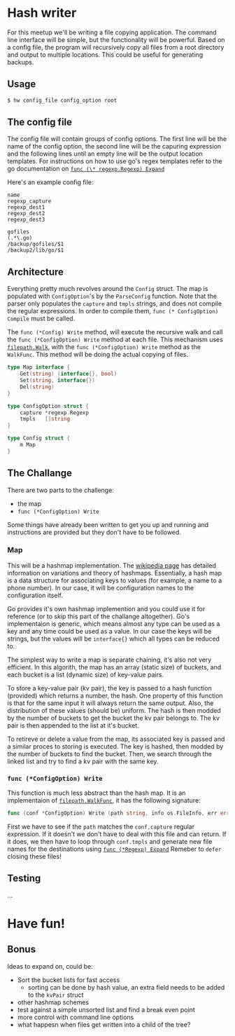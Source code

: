 # Hash writer

For this meetup we'll be writing a file copying application. The command line
interface will be simple, but the functionality will be powerful. Based on a
config file, the program will recursively copy all files from a root directory
and output to multiple locations. This could be useful for generating backups.


## Usage

```bash
$ hw config_file config_option root
```

## The config file

The config file will contain groups of config options. The first line will be
the name of the config option, the second line will be the capuring expression
and the following lines until an empty line will be the output location
templates. For instructions on how to use go's regex templates refer to the go
documentation on
[`func (\* regexp.Regexp) Expand`](https://golang.org/pkg/regexp/#Regexp.Expand)

Here's an example config file:

```text
name
regexp_capture
regexp_dest1
regexp_dest2
regexp_dest3

gofiles
(.*\.go)
/backup/gofiles/$1
/backup2/lib/go/$1
```

## Architecture

Everything pretty much revolves around the `Config` struct. The map
is populated with `ConfigOption`'s by the `ParseConfig` function. Note
that the parser only populates the `capture` and `tmpls` strings, and does
not compile the regular expressions. In order to compile them,
`func (* ConfigOption) Compile` must be called.

The `func (*Config) Write` method, will execute the recursive walk and call
the `func (*ConfigOption) Write` method at each file. This mechanism
uses [`filepath.Walk`](https://golang.org/pkg/path/filepath/#Walk), with
the `func (*ConfigOption) Write`  method as the `WalkFunc`. This method will
be doing the actual copying of files.

```go
type Map interface {
    Get(string) (interface{}, bool)
    Set(string, interface{})
    Del(string)
}

type ConfigOption struct {
	capture *regexp.Regexp
	tmpls   []string
}

type Config struct {
    m Map
}
```

## The Challange

There are two parts to the challenge:
* the map
* `func (*ConfigOption) Write`

Some things have already been written to get you up and running
and instructions are provided but they don't have to be followed.

### Map

This will be a hashmap implementation. The
[wikipedia page](https://golang.org/pkg/path/filepath/#Walk)
has detailed information on variations and theory of hashmaps.
Essentially, a hash map is a data structure for associating keys
to values (for example, a name to a phone number). In our case, it will
be configuration names to the configuration itself.

Go provides it's own hashmap implemention and you could use it for reference
(or to skip this part of the challange altogether). Go's implementaion is
generic, which means almost any type can be used as a key and any time could
be used as a value. In our case the keys will be strings, but the values
will be `interface{}` which all types can be reduced to.

The simplest way to write a map is separate chaining, it's also not very
efficient. In this algorith, the map has an array (static size) of buckets,
and each bucket is a list (dynamic size) of key-value pairs.

To store a key-value pair (kv pair), the key is passed to a hash function
(provided) which returns a number, the hash. One property of this function
is that for the same input it will always return the same output. Also, the
distribution of these values (should be) uniform. The hash is then
modded by the number of buckets to get the bucket the kv pair belongs to.
The kv pair is then appended to the list at it's bucket.

To retireve or delete a value from the map, its associated key is passed and a
similar proces to storing is executed. The key is hashed, then modded by the
number of buckets to find the bucket. Then, we search through the linked list
and try to find a kv pair with the same key.


### `func (*ConfigOption) Write`

This function is much less abstract than the hash map. It is an implementaion
of [`filepath.WalkFunc`](https://godoc.org/path/filepath#WalkFunc), it has the following signature:

```go
func (conf *ConfigOption) Write (path string, info os.FileInfo, err error) error
```

First we have to see if the `path` matches the `conf.capture` regular
expression. If it doesn't we don't have to deal with this file and can return.
If it does, we then have to loop through `conf.tmpls` and generate new file
names for the destinations using
[`func (*Regexp) Expand`](https://godoc.org/regexp#Regexp.Expand)
Remeber to `defer` closing these files!

## Testing

...

# Have fun!

## Bonus

Ideas to expand on, could be:
* Sort the bucket lists for fast access
  * sorting can be done by hash value, an extra field needs to be added
    to the `kvPair` struct
* other hashmap schemes
* test against a simple unsorted list and find a break even point
* more control with command line options
* what happesn when files get written into a child of the tree?

